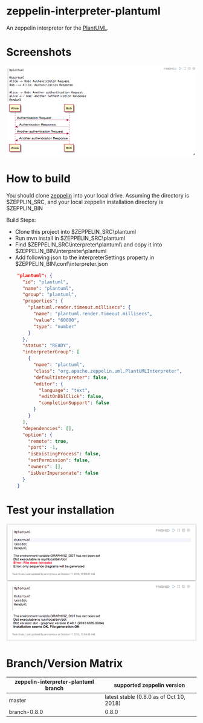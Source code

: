 # zeppelin-interpreter-plantuml

An zeppelin interpreter for the [PlantUML](http://plantuml.com/). 

# Screenshots

![Alice and Bot](./data/alice-bob.png)

# How to build

You should clone [zeppelin](https://github.com/apache/zeppelin) into your local drive. Assuming the directory is $ZEPPLIN_SRC, and your local zeppelin installation directory is $ZEPPLIN_BIN

Build Steps:

  - Clone this project into $ZEPPELIN_SRC\plantuml
  - Run mvn install in $ZEPPELIN_SRC\plantuml
  - Find $ZEPPELIN_SRC\interpreter\plantuml\ and copy it into $ZEPPELIN_BIN\interpreter\plantuml
  - Add following json to the interpreterSettings property in $ZEPPELIN_BIN\conf\interpreter.json

```json
    "plantuml": {
      "id": "plantuml",
      "name": "plantuml",
      "group": "plantuml",
      "properties": {
        "plantuml.render.timeout.millisecs": {
          "name": "plantuml.render.timeout.millisecs",
          "value": "60000",
          "type": "number"
        }
      },
      "status": "READY",
      "interpreterGroup": [
        {
          "name": "plantuml",
          "class": "org.apache.zeppelin.uml.PlantUMLInterpreter",
          "defaultInterpreter": false,
          "editor": {
            "language": "text",
            "editOnDblClick": false,
            "completionSupport": false
          }
        }
      ],
      "dependencies": [],
      "option": {
        "remote": true,
        "port": -1,
        "isExistingProcess": false,
        "setPermission": false,
        "owners": [],
        "isUserImpersonate": false
      }
    }
```

# Test your installation

![Testing](./data/testdot.png)

# Branch/Version Matrix

| zeppelin-interpreter-plantuml branch | supported zeppelin version |
| ------------- | ------------- |
| master  | latest stable (0.8.0 as of Oct 10, 2018)  |
| branch-0.8.0  | 0.8.0  |
